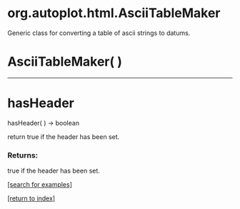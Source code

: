 # org.autoplot.html.AsciiTableMaker

Generic class for converting a table of ascii strings to datums.

# AsciiTableMaker( )


***
<a name="hasHeader"></a>
# hasHeader
hasHeader(  ) &rarr; boolean

return true if the header has been set.

### Returns:
true if the header has been set.

<a href="https://github.com/autoplot/dev/search?q=hasHeader&unscoped_q=hasHeader">[search for examples]</a>

<a href="https://github.com/autoplot/documentation/blob/master/javadoc/index-all.md">[return to index]</a>


